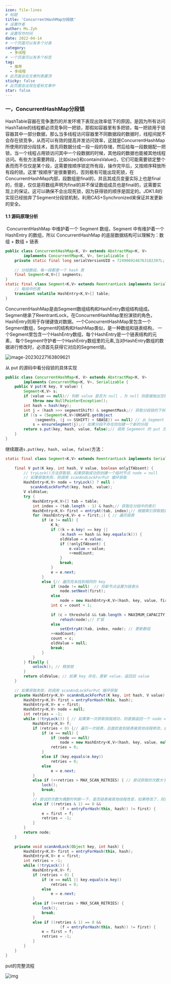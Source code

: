 ```yaml
---
icon: file-lines
# 标题
title: 'ConcurrentHashMap分段锁'
# 设置作者
author: Ms.Zyh
# 设置写作时间
date: 2022-04-14
# 一个页面可以有多个分类
category:
  - 多线程
# 一个页面可以有多个标签
tag:
  - 推荐
  - 多线程
# 此页面会在文章列表置顶
sticky: false
# 此页面会出现在星标文章中
star: false
---
```




### 一，ConcurrentHashMap分段锁

​	HashTable容器在竞争激烈的并发环境下表现出效率低下的原因，是因为所有访问HashTable的线程都必须竞争同一把锁，那假如容器里有多把锁，每一把锁用于锁容器其中一部分数据，那么当多线程访问容器里不同数据段的数据时，线程间就不会存在锁竞争，从而可以有效的提高并发访问效率，这就是ConcurrentHashMap所使用的锁分段技术，首先将数据分成一段一段的存储，然后给每一段数据配一把锁，当一个线程占用锁访问其中一个段数据的时候，其他段的数据也能被其他线程访问。有些方法需要跨段，比如size()和containsValue()，它们可能需要锁定整个表而而不仅仅是某个段，这需要按顺序锁定所有段，操作完毕后，又按顺序释放所有段的锁。这里“按顺序”是很重要的，否则极有可能出现死锁，在ConcurrentHashMap内部，段数组是final的，并且其成员变量实际上也是final的，但是，仅仅是将数组声明为final的并不保证数组成员也是final的，这需要实现上的保证。这可以确保不会出现死锁，因为获得锁的顺序是固定的。JDK1.8的实现已经抛弃了Segment分段锁机制，利用CAS+Synchronized来保证并发更新的安全。

#### 1.1 源码原理分析

​	ConcurrentHashMap 中维护着一个 Segment 数组，Segment 中有维护着一个 HashEntry 的数组，所以 ConcurrentHashMap 的底层数据结构可以理解为：数组 + 数组 + 链表

```java
public class ConcurrentHashMap<K, V> extends AbstractMap<K, V>
        implements ConcurrentMap<K, V>, Serializable {
    private static final long serialVersionUID = 7249069246763182397L;
 
    // 分段数组，每一段都是一个 hash 表
    final Segment<K,V>[] segments;
}
static final class Segment<K,V> extends ReentrantLock implements Serializable {
    // 每段中的表
    transient volatile HashEntry<K,V>[] table;
}
```

​	ConcurrentHashMap是由Segment数组结构和HashEntry数组结构组成。Segmen继承了ReentrantLock，在ConcurrentHashMap里扮演锁的角色，HashEntry则用于存储键值对数据。一个ConcurrentHashMap里包含一个Segment数组，Segment的结构和HashMap类似，是一种数组和链表结构， 一个Segment里包含一个HashEntry数组，每个HashEntry是一个链表结构的元素， 每个Segment守护者一个HashEntry数组里的元素,当对HashEntry数组的数据进行修改时，必须首先获得它对应的Segment锁。

![image-20230227163809621](http://img.zouyh.top/article-img/20240917135055310.png)

从 put 的源码中看分段锁的具体实现

```java
public class ConcurrentHashMap<K, V> extends AbstractMap<K, V>
        implements ConcurrentMap<K, V>, Serializable {
    public V put(K key, V value) {
        Segment<K,V> s;
        if (value == null)// 判断 value 是否为 null ，为 null 则直接抛出空指针异常
            throw new NullPointerException();
        int hash = hash(key);
        int j = (hash >>> segmentShift) & segmentMask;// 获取分段锁的下标
        if ((s = (Segment<K,V>)UNSAFE.getObject          
             (segments, (j << SSHIFT) + SBASE)) == null) // 从 Segment 数组中获取该下标的分段对象
            s = ensureSegment(j);// 如果分段不存在则创建一个新的分段
        return s.put(key, hash, value, false);// 调用 Segement 的 put 方法
    }
}
```

继续跟进`s.put(key, hash, value, false)`方法：

```java
static final class Segment<K,V> extends ReentrantLock implements Serializable {
        
    final V put(K key, int hash, V value, boolean onlyIfAbsent) {
        // tryLock()方法获取锁，如果获取成功则创建一个临时节点 node = null
        // 如果获取失败，则调用 scanAndLockForPut 循环获取
        HashEntry<K,V> node = tryLock() ? null :
           scanAndLockForPut(key, hash, value);
        V oldValue;
        try {
            HashEntry<K,V>[] tab = table;
            int index = (tab.length - 1) & hash;// 获取在分段中的索引
            HashEntry<K,V> first = entryAt(tab, index);// 根据索引获取链表的首节点
            for (HashEntry<K,V> e = first;;) { // 遍历链表
                if (e != null) {
                    K k;
                    if ((k = e.key) == key ||
                        (e.hash == hash && key.equals(k))) {
                        oldValue = e.value;
                        if (!onlyIfAbsent) {
                            e.value = value;
                            ++modCount;
                        }
                        break;
                    }
                    e = e.next;
                }
                else {// 遍历完未找到相同的 key
                    if (node != null)  // 将新节点设置为链表头
                        node.setNext(first);
                    else
                        node = new HashEntry<K,V>(hash, key, value, first);
                    int c = count + 1;
                    
                    if (c > threshold && tab.length < MAXIMUM_CAPACITY)// 判断是否需要扩容
                        rehash(node);// 扩容
                    else
                        setEntryAt(tab, index, node); // 更新数组
                    ++modCount;
                    count = c;
                    oldValue = null;
                    break;
                }
            }
        } finally {
            unlock(); // 释放锁
        }
        return oldValue; // 如果 key 存在，更新 value，返回旧 value
    }
 
    // 如果获取失败，则调用 scanAndLockForPut 循环获取
    private HashEntry<K,V> scanAndLockForPut(K key, int hash, V value) {
        HashEntry<K,V> first = entryForHash(this, hash);
        HashEntry<K,V> e = first;
        HashEntry<K,V> node = null;
        int retries = -1; 
        while (!tryLock()) { // 如果第一次获取锁就成功，则直接返回一个 node = null
            HashEntry<K,V> f; 
            if (retries < 0) {// 遍历一次链表，后面检查到链表被其他线程修改，会重新遍历
                if (e == null) {
                    if (node == null) 
                        node = new HashEntry<K,V>(hash, key, value, null);
                    retries = 0;
                }
                else if (key.equals(e.key))
                    retries = 0;
                else
                    e = e.next;
            }
            else if (++retries > MAX_SCAN_RETRIES) { // 尝试获取的次数大于 64，则加互排锁，并结束循环
                lock();
                break;
            }
            // 尝试的次数为偶数时判断一下，是否链表被其他线程改变，如果修改了，则重新遍历
            else if ((retries & 1) == 0 &&
                        (f = entryForHash(this, hash)) != first) {
                e = first = f; 
                retries = -1;
            }
        }
        return node;
    }
 
    private void scanAndLock(Object key, int hash) {
        HashEntry<K,V> first = entryForHash(this, hash);
        HashEntry<K,V> e = first;
        int retries = -1;
        while (!tryLock()) {
            HashEntry<K,V> f;
            if (retries < 0) {
                if (e == null || key.equals(e.key))
                    retries = 0;
                else
                    e = e.next;
            }
            else if (++retries > MAX_SCAN_RETRIES) {
                lock();
                break;
            }
            else if ((retries & 1) == 0 &&
                        (f = entryForHash(this, hash)) != first) {
                e = first = f;
                retries = -1;
            }
        }
    }
}
```

put的完整流程

![img](http://img.zouyh.top/article-img/20240917135055311.png)

